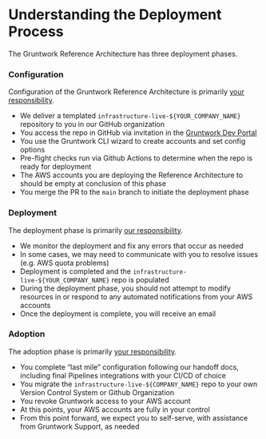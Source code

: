 # Understanding the Deployment Process

The Gruntwork Reference Architecture has three deployment phases.

### Configuration

Configuration of the Gruntwork Reference Architecture is primarily [your responsibility](../../intro/overview/what-you-provide).

- We deliver a templated `infrastructure-live-${YOUR_COMPANY_NAME}` repository to you in our GitHub organization
- You access the repo in GitHub via invitation in the [Gruntwork Dev Portal](https://app.gruntwork.io)
- You use the Gruntwork CLI wizard to create accounts and set config options
- Pre-flight checks run via Github Actions to determine when the repo is ready for deployment
- The AWS accounts you are deploying the Reference Architecture to should be empty at conclusion of this phase
- You merge the PR to the `main` branch to initiate the deployment phase

### Deployment

The deployment phase is primarily [our responsibility](../../intro/overview/what-we-provide.md#gruntwork-reference-architecture).

- We monitor the deployment and fix any errors that occur as needed
- In some cases, we may need to communicate with you to resolve issues (e.g. AWS quota problems)
- Deployment is completed and the `infrastructure-live-${YOUR_COMPANY_NAME}` repo is populated
- During the deployment phase, you should not attempt to modify resources in or respond to any automated notifications from your AWS accounts
- Once the deployment is complete, you will receive an email

### Adoption

The adoption phase is primarily [your responsibility](../../intro/overview/what-you-provide).

- You complete “last mile” configuration following our handoff docs, including final Pipelines integrations with your CI/CD of choice
- You migrate the `infrastructure-live-${COMPANY_NAME}` repo to your own Version Control System or Github Organization
- You revoke Gruntwork access to your AWS account
- At this points, your AWS accounts are fully in your control
- From this point forward, we expect you to self-serve, with assistance from Gruntwork Support, as needed


<!-- ##DOCS-SOURCER-START
{
  "sourcePlugin": "local-copier",
  "hash": "e0cbe8f9ec90e512b2b9e5309348f332"
}
##DOCS-SOURCER-END -->
